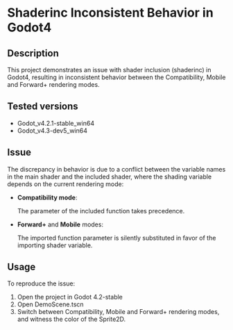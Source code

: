 # Shaderinc Inconsistent Behavior in Godot4

## Description

This project demonstrates an issue with shader inclusion (shaderinc) in Godot4, resulting in inconsistent behavior between the Compatibility, Mobile and Forward+ rendering modes.

## Tested versions

 * Godot_v4.2.1-stable_win64
 * Godot_v4.3-dev5_win64

## Issue

The discrepancy in behavior is due to a conflict between the variable names in the main shader and the included shader, where the shading variable depends on the current rendering mode:

 * **Compatibility mode**:
   
   The parameter of the included function takes precedence.
 
 * **Forward+** and **Mobile** modes:
   
   The imported function parameter is silently substituted in favor of the importing shader variable.
  
## Usage

To reproduce the issue:

1. Open the project in Godot 4.2-stable
2. Open DemoScene.tscn
3. Switch between Compatibility, Mobile and Forward+ rendering modes, and witness the color of the Sprite2D.
